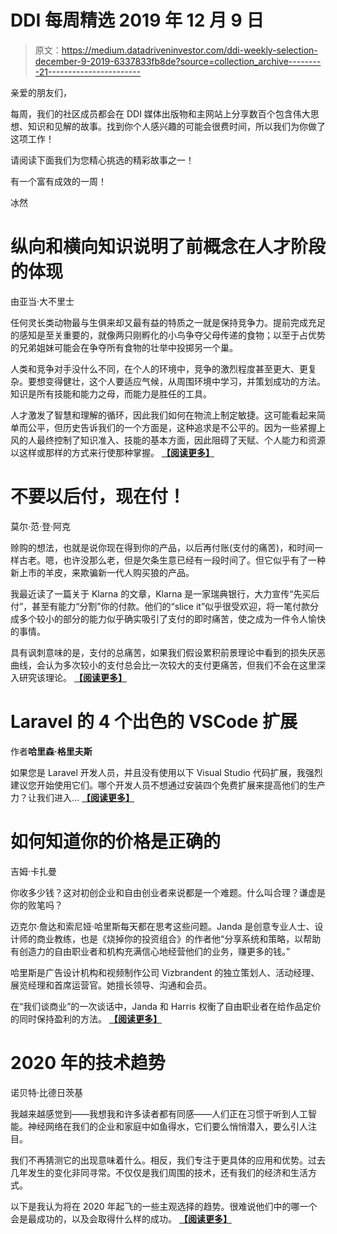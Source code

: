 # DDI 每周精选 2019 年 12 月 9 日

> 原文：<https://medium.datadriveninvestor.com/ddi-weekly-selection-december-9-2019-6337833fb8de?source=collection_archive---------21----------------------->

亲爱的朋友们，

每周，我们的社区成员都会在 DDI 媒体出版物和主网站上分享数百个包含伟大思想、知识和见解的故事。找到你个人感兴趣的可能会很费时间，所以我们为你做了这项工作！

请阅读下面我们为您精心挑选的精彩故事之一！

有一个富有成效的一周！

冰然

# 纵向和横向知识说明了前概念在人才阶段的体现

由亚当·大不里士

任何灵长类动物最与生俱来却又最有益的特质之一就是保持竞争力。提前完成充足的感知是至关重要的，就像两只刚孵化的小鸟争夺父母传递的食物；以至于占优势的兄弟姐妹可能会在争夺所有食物的壮举中投掷另一个巢。

人类和竞争对手没什么不同，在个人的环境中，竞争的激烈程度甚至更大、更复杂。要想变得健壮，这个人要适应气候，从周围环境中学习，并策划成功的方法。知识是所有技能和能力之母，而能力是胜任的工具。

人才激发了智慧和理解的循环，因此我们如何在物流上制定敏捷。这可能看起来简单而公平，但历史告诉我们的一个方面是，这种追求是不公平的。因为一些紧握上风的人最终控制了知识准入、技能的基本方面，因此阻碍了天赋、个人能力和资源以这样或那样的方式来行使那种掌握。 [**【阅读更多】**](https://www.datadriveninvestor.com/2019/12/07/vertical-and-the-horizontal-knowledge-illustrative-embodiment-of-preconception-at-the-talent-stage/)

# 不要以后付，现在付！​

莫尔·范·登·阿克

赊购的想法，也就是说你现在得到你的产品，以后再付账(支付的痛苦)，和时间一样古老。嗯，也许没那么老，但是欠条生意已经有一段时间了。但它似乎有了一种新上市的羊皮，来欺骗新一代人购买狼的产品。

我最近读了一篇关于 Klarna 的文章，Klarna 是一家瑞典银行，大力宣传“先买后付”，甚至有能力“分割”你的付款。他们的“slice it”似乎很受欢迎，将一笔付款分成多个较小的部分的能力似乎确实吸引了支付的即时痛苦，使之成为一件令人愉快的事情。

具有讽刺意味的是，支付的总痛苦，如果我们假设累积前景理论中看到的损失厌恶曲线，会认为多次较小的支付总会比一次较大的支付更痛苦，但我们不会在这里深入研究该理论。 [**【阅读更多】**](https://www.datadriveninvestor.com/2019/12/08/dont-pay-later-pay-now/)

# Laravel 的 4 个出色的 VSCode 扩展

作者**哈里森·格里夫斯**

如果您是 Laravel 开发人员，并且没有使用以下 Visual Studio 代码扩展，我强烈建议您开始使用它们。哪个开发人员不想通过安装四个免费扩展来提高他们的生产力？让我们进入… [**【阅读更多】**](https://www.datadriveninvestor.com/2019/12/06/4-wonderful-vscode-extensions-for-laravel/)

# 如何知道你的价格是正确的

吉姆·卡扎曼

你收多少钱？这对初创企业和自由创业者来说都是一个难题。什么叫合理？谦虚是你的败笔吗？

迈克尔·詹达和索尼娅·哈里斯每天都在思考这些问题。Janda 是创意专业人士、设计师的商业教练，也是《烧掉你的投资组合》的作者他“分享系统和策略，以帮助有创造力的自由职业者和机构充满信心地经营他们的业务，赚更多的钱。”

哈里斯是广告设计机构和视频制作公司 Vizbrandent 的独立策划人、活动经理、展览经理和首席运营官。她擅长领导、沟通和会员。

在“我们谈商业”的一次谈话中，Janda 和 Harris 权衡了自由职业者在给作品定价的同时保持盈利的方法。 [**【阅读更多】**](https://www.datadriveninvestor.com/2019/12/05/how-to-know-your-price-is-right/)

# 2020 年的技术趋势

诺贝特·比德日茨基

我越来越感觉到——我想我和许多读者都有同感——人们正在习惯于听到人工智能。神经网络在我们的企业和家庭中如鱼得水，它们要么悄悄潜入，要么引人注目。

我们不再猜测它的出现意味着什么。相反，我们专注于更具体的应用和优势。过去几年发生的变化非同寻常。不仅仅是我们周围的技术，还有我们的经济和生活方式。​

以下是我认为将在 2020 年起飞的一些主观选择的趋势。很难说他们中的哪一个会是最成功的，以及会取得什么样的成功。 [**【阅读更多】**](https://www.datadriveninvestor.com/2019/12/04/technology-trends-of-2020-algorithms-in-the-cloud-food-from-printers-and-microscopes-in-our-bodies/)